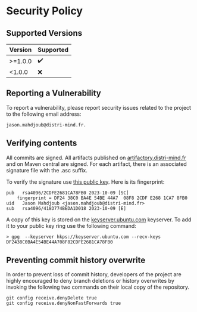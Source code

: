 # Security Policy

## Supported Versions

| Version | Supported          |
|---------|--------------------|
| >=1.0.0 | :heavy_check_mark: |
| <1.0.0  | :x:                |


## Reporting a Vulnerability

To report a vulnerability, please report security issues related to the project to the
following email address:

    jason.mahdjoub@distri-mind.fr. 

## Verifying contents

All commits are signed. All artifacts published on [artifactory.distri-mind.fr](https://artifactory.distri-mind.fr) and on Maven central are signed. For
each artifact, there is an associated signature file with the .asc
suffix.

To verify the signature use [this public key](key-2023-10-09.pub). Here is its fingerprint:
```
pub   rsa4096/2CDFE2681CA78FB0 2023-10-09 [SC]
    fingerprint = DF24 38C0 BA4E 54BE 44A7  08F8 2CDF E268 1CA7 8FB0
uid   Jason Mahdjoub <jason.mahdjoub@distri-mind.fr>
sub   rsa4096/418D774BEDA1D018 2023-10-09 [E]
```

A copy of this key is stored on the
[keyserver.ubuntu.com](https://keyserver.ubuntu.com/) keyserver. To add it to
your public key ring use the following command:

```
> gpg  --keyserver hkps://keyserver.ubuntu.com --recv-keys DF2438C0BA4E54BE44A708F82CDFE2681CA78FB0
```
## Preventing commit history overwrite

In order to prevent loss of commit history, developers of the project
are highly encouraged to deny branch deletions or history overwrites
by invoking the following two commands on their local copy of the
repository.


```
git config receive.denyDelete true
git config receive.denyNonFastForwards true
```
